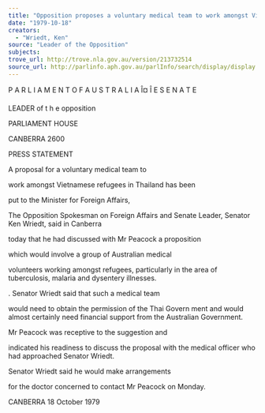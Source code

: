 ```yaml
---
title: "Opposition proposes a voluntary medical team to work amongst Vietnamese refugees in Thailand"
date: "1979-10-18"
creators:
  - "Wriedt, Ken"
source: "Leader of the Opposition"
subjects:
trove_url: http://trove.nla.gov.au/version/213732514
source_url: http://parlinfo.aph.gov.au/parlInfo/search/display/display.w3p;query=Id%3A%22media/pressrel/HPR06003053%22
---
```


 P A R L I A M E N T  O F  A U S T R A L I A Î¤ Î E S E N A T E

 LEADER of  t h e  opposition

 PARLIAMENT HOUSE 

 CANBERRA 2600

 PRESS STATEMENT

 A proposal for a voluntary medical team to 

 work amongst Vietnamese refugees in Thailand has been 

 put to the Minister for Foreign Affairs,

 The Opposition Spokesman on Foreign Affairs  and Senate Leader, Senator Ken Wriedt, said in Canberra 

 today that he had discussed with Mr Peacock a proposition 

 which would involve a group of Australian medical 

 volunteers working amongst refugees, particularly in  the area of tuberculosis, malaria and dysentery illnesses.

 .  Senator Wriedt said that such a medical team 

 would need to obtain the permission of the Thai Govern­ ment and would almost certainly need financial support  from the Australian Government.

 Mr Peacock was receptive to the suggestion and 

 indicated his readiness to discuss the proposal with the  medical officer who had approached Senator Wriedt.

 Senator Wriedt said he would make arrangements 

 for the doctor concerned to contact Mr Peacock on Monday.

 CANBERRA  18 October 1979

